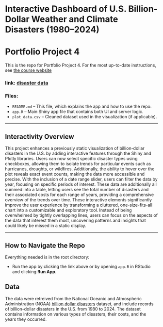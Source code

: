 # Interactive Dashboard of U.S. Billion-Dollar Weather and Climate Disasters (1980–2024)
# Portfolio Project 4
This is the repo for Portfolio Project 4. For the most up-to-date instructions, see [the course website](https://stat220-s25.github.io/portfolio/portfolio-4.html)


### link: [disaster data](https://ianchang2.shinyapps.io/disaster-data/)

### Files:

- `README.md` – This file, which explains the app and how to use the repo.
- `app.R` – Main Shiny app file that contains both UI and server logic.
- `plot_data.csv` – Cleaned dataset used in the visualization (if applicable).

---

## Interactivity Overview

This project enhances a previously static visualization of billion-dollar disasters in the U.S. by adding interactive features through the Shiny and Plotly libraries. 
Users can now select specific disaster types using checkboxes, allowing them to isolate trends for particular events such as hurricanes, droughts, or wildfires. 
Additionally, the ability to hover over the plot reveals exact event counts, making the data more accessible and precise. 
With the inclusion of a date range slider, users can filter the data by year, focusing on specific periods of interest.
These data are additionally all summed into a table, letting users see the total number of disasters and their associated costs for each range of years, providing a comprehensive overview of the trends over time.
These interactive elements significantly improve the user experience by transforming a cluttered, one-size-fits-all chart into a customizable and exploratory tool. 
Instead of being overwhelmed by tightly overlapping lines, users can focus on the aspects of the data that interest them most, uncovering patterns and insights that could likely be missed in a static display.

---

## How to Navigate the Repo

Everything needed is in the root directory:
- Run the app by clicking the link above or by opening `app.R` in RStudio and clicking **Run App**.


## Data

The data were retreived from the National Oceanic and Atmospheric Administration (NOAA) [billion dollar disasters](https://www.ncei.noaa.gov/access/billions/time-series) dataset, and include records of billion-dollar disasters in the U.S. from 1980 to 2024. The dataset contains information on various types of disasters, their costs, and the years they occurred.

